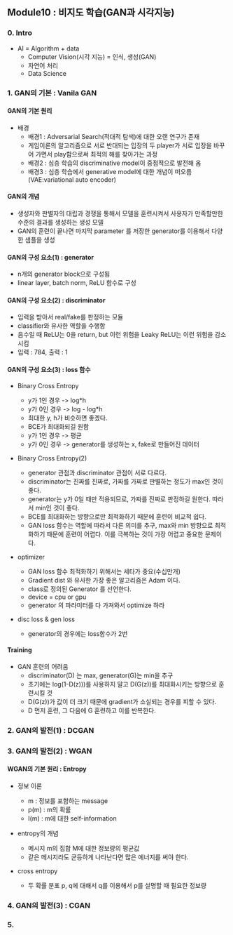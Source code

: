 ## Module10 : 비지도 학습(GAN과 시각지능)

### 0. Intro
- AI = Algorithm + data 
	+ Computer Vision(시각 지능) = 인식, 생성(GAN)
	+ 자연어 처리
	+ Data Science 

### 1. GAN의 기본 : Vanila GAN
#### GAN의 기본 원리
- 배경
	+ 배경1 : Adversarial Search(적대적 탐색)에 대한 오랜 연구가 존재
	+ 게임이론의 알고리즘으로 서로 반대되는 입장의 두 player가 서로 입장을 바꾸어 가면서 play함으로써 최적의 해를 찾아가는 과정
	+ 배경2 : 심층 학습의 discriminative model이 중점적으로 발전해 옴
	+ 배경3 : 심층 학습에서 generative model에 대한 개념이 떠오름(VAE:variational auto encoder)
	
#### GAN의 개념
- 생성자와 판별자의 대립과 경쟁을 통해서 모델을 훈련시켜서 사용자가 만족할만한 수준의 결과를 생성하는 생성 모델
- GAN의 훈련이 끝나면 마지막 parameter 를 저장한 generator를 이용해서 다양한 샘플을 생성

#### GAN의 구성 요소(1) : generator
- n개의 generator block으로 구성됨
- linear layer, batch norm, ReLU 함수로 구성

#### GAN의 구성 요소(2) : discriminator
- 입력을 받아서 real/fake를 판정하는 모듈
- classifier와 유사한 역할을 수행함
- 음수일 때 ReLU는 0을 return, but 이런 위험을 Leaky ReLU는 이런 위험을 감소시킴
- 입력 : 784, 출력 : 1

#### GAN의 구성 요소(3) : loss 함수
- Binary Cross Entropy 
	+ y가 1인 경우 -> log*h
	+ y가 0인 경우 -> log - log*h
	+ 최대한 y, h가 비슷하면 좋겠다. 
	+ BCE가 최대화되길 원함
	+ y가 1인 경우 -> 평균
	+ y가 0인 경우 -> generator를 생성하는 x, fake로 만들어진 데이터

- Binary Cross Entropy(2)
	+ generator 관점과 discriminator 관점이 서로 다르다. 
	+ discriminator는 진짜를 진짜로, 가짜를 가짜로 판별하는 정도가 max인 것이 좋다.
	+ generator는 y가 0일 때만 적용되므로, 가짜를 진짜로 판정하길 원한다. 따라서 min인 것이 좋다.
	+ BCE를 최대화하는 방향으로만 최적화하기 때문에 훈련이 비교적 쉽다. 
	+ GAN loss 함수는 역할에 따라서 다른 의미를 추구, max와 min 방향으로 최적화하기 때문에 훈련이 어렵다. 이를 극복하는 것이 가장 어렵고 중요한 문제이다. 

- optimizer	
	+ GAN loss 함수 최적화하기 위해서는 세타가 중요(수십만개)
	+ Gradient dist 와 유사한 가장 좋은 알고리즘은 Adam 이다. 
	+ class로 정의된 Generator 를 선언한다. 
	+ device = cpu or gpu
	+ generator 의 파라미터를 다 가져와서 optimize 하라 

- disc loss & gen loss
	+ generator의 경우에는 loss함수가 2번
	
#### Training
- GAN 훈련의 어려움
	+ discriminator(D) 는 max, generator(G)는 min을 추구
	+ 초기에는 log(1-D(z)))를 사용하지 말고 D(G(z))를 최대화시키는 방향으로 훈련시킬 것
	+ D(G(z))가 값이 더 크기 때문에 gradient가 소실되는 경우를 피할 수 있다. 
	+ D 먼저 훈련, 그 다음에 G 훈련하고 이를 반복한다. 

### 2. GAN의 발전(1) : DCGAN
### 3. GAN의 발전(2) : WGAN
#### WGAN의 기본 원리 : Entropy
- 정보 이론	
	+ m : 정보를 포함하는 message
	+ p(m) : m의 확률
	+ I(m) : m에 대한 self-information

- entropy의 개념
	+ 메시지 m의 집합 M에 대한 정보량의 평균값 
	+ 같은 메시지라도 균등하게 나타난다면 많은 에너지를 써야 한다. 

- cross entropy
	+ 두 확률 분포 p, q에 대해서 q를 이용해서 p를 설명할 때 필요한 정보량


  
### 4. GAN의 발전(3) : CGAN
### 5. 